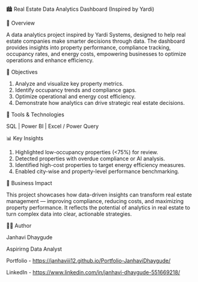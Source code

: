 🏙 Real Estate Data Analytics Dashboard (Inspired by Yardi)

📘 Overview

A data analytics project inspired by Yardi Systems, designed to help real estate companies make smarter decisions through data.
The dashboard provides insights into property performance, compliance tracking, occupancy rates, and energy costs, empowering businesses to optimize operations and enhance efficiency.

🎯 Objectives

1. Analyze and visualize key property metrics.
2. Identify occupancy trends and compliance gaps.
3. Optimize operational and energy cost efficiency.
4. Demonstrate how analytics can drive strategic real estate decisions.

🧰 Tools & Technologies

SQL | Power BI | Excel / Power Query

📊 Key Insights

1. Highlighted low-occupancy properties (<75%) for review.
2. Detected properties with overdue compliance or AI analysis.
3. Identified high-cost properties to target energy efficiency measures.
4. Enabled city-wise and property-level performance benchmarking.

🚀 Business Impact

This project showcases how data-driven insights can transform real estate management — improving compliance, reducing costs, and maximizing property performance.
It reflects the potential of analytics in real estate to turn complex data into clear, actionable strategies.

👩‍💻 Author

Janhavi Dhaygude

Aspirirng Data Analyst

Portfolio - https://janhaviii12.github.io/Portfolio-JanhaviDhaygude/

LinkedIn - https://www.linkedin.com/in/janhavi-dhaygude-551669218/

